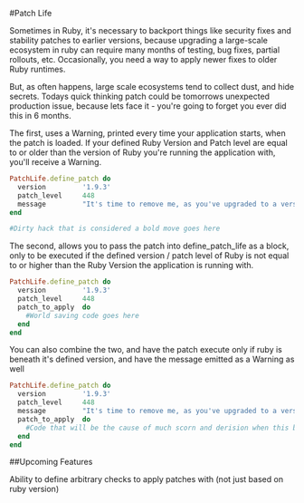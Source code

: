 #Patch Life

Sometimes in Ruby, it's necessary to backport things like security fixes and stability patches to earlier versions, because upgrading a large-scale ecosystem in ruby can require many months of testing, bug fixes, partial rollouts, etc. Occasionally, you need a way to apply newer fixes to older Ruby runtimes.

But, as often happens, large scale ecosystems tend to collect dust, and hide secrets. Todays quick thinking patch could be tomorrows unexpected production issue, because lets face it - you're going to forget you ever did this in 6 months.

The first, uses a Warning, printed every time your application starts, when the patch is loaded. If your defined Ruby Version and Patch level are equal to or older than the version of Ruby you're running the application with, you'll receive a Warning.

```ruby
PatchLife.define_patch do
  version         '1.9.3'
  patch_level     448
  message         "It's time to remove me, as you've upgraded to a version of ruby where this code is no longer needed"
end

#Dirty hack that is considered a bold move goes here
```

The second, allows you to pass the patch into define_patch_life as a block, only to be executed if the defined version / patch level of Ruby is not equal to or higher than the Ruby Version the application is running with.

```ruby
PatchLife.define_patch do
  version         '1.9.3'
  patch_level     448
  patch_to_apply  do
    #World saving code goes here
  end
end
```

You can also combine the two, and have the patch execute only if ruby is beneath it's defined version, and have the message emitted as a Warning as well

```ruby
PatchLife.define_patch do
  version         '1.9.3'
  patch_level     448
  message         "It's time to remove me, as you've upgraded to a version of ruby where this code is no longer needed"
  patch_to_apply  do
    #Code that will be the cause of much scorn and derision when this bites someone in the ass goes here
  end
end
```

##Upcoming Features

Ability to define arbitrary checks to apply patches with (not just based on ruby version)
